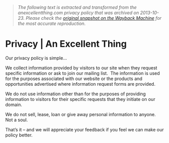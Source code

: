 > *The following text is extracted and transformed from the anexcellentthing.com privacy policy that was archived on 2013-10-23. Please check the [original snapshot on the Wayback Machine](https://web.archive.org/web/20131023072210id_/http%3A//anexcellentthing.com/privacy) for the most accurate reproduction.*

# Privacy | An Excellent Thing

Our privacy policy is simple…

We collect information provided by visitors to our site when they request specific information or ask to join our mailing list.  The information is used for the purposes associated with our website or the products and opportunities advertised where information request forms are provided.

We do not use information other than for the purposes of providing information to visitors for their specific requests that they initiate on our domain.

We do not sell, lease, loan or give away personal information to anyone.  Not a soul.

That’s it – and we will appreciate your feedback if you feel we can make our policy better.﻿
